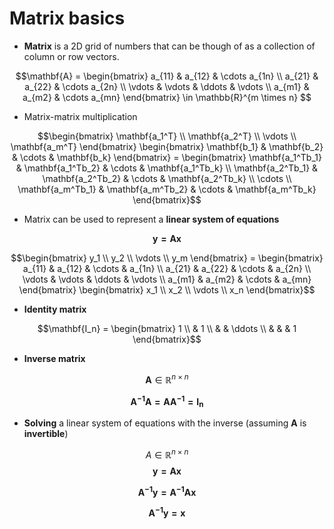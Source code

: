 # Matrix basics


- **Matrix** is a 2D grid of numbers that can be though of as a collection of column or row vectors.

$$\mathbf{A} = \begin{bmatrix}
a_{11} & a_{12} & \cdots a_{1n} \\
a_{21} & a_{22} & \cdots a_{2n} \\
\vdots & \vdots & \ddots & \vdots \\
a_{m1} & a_{m2} & \cdots a_{mn}
\end{bmatrix} \in \mathbb{R}^{m \times n} $$

- Matrix-matrix multiplication

$$\begin{bmatrix} 
\mathbf{a_1^T} \\
\mathbf{a_2^T}  \\
\vdots \\
\mathbf{a_m^T}
\end{bmatrix} \begin{bmatrix}
\mathbf{b_1} & \mathbf{b_2}  & \cdots & \mathbf{b_k} 
\end{bmatrix} = \begin{bmatrix}
\mathbf{a_1^Tb_1} & \mathbf{a_1^Tb_2} & \cdots & \mathbf{a_1^Tb_k} \\
\mathbf{a_2^Tb_1} & \mathbf{a_2^Tb_2} & \cdots & \mathbf{a_2^Tb_k} \\
\cdots \\
\mathbf{a_m^Tb_1} & \mathbf{a_m^Tb_2} & \cdots & \mathbf{a_m^Tb_k} 
\end{bmatrix}$$

- Matrix can be used to represent a **linear system of equations**

$$\mathbf{y = Ax}$$

$$\begin{bmatrix}
y_1 \\
y_2 \\
\vdots \\
y_m
\end{bmatrix} = \begin{bmatrix}
a_{11} & a_{12} & \cdots & a_{1n} \\
a_{21} & a_{22} & \cdots & a_{2n} \\
\vdots & \vdots & \ddots & \vdots \\
a_{m1} & a_{m2} & \cdots & a_{mn}
\end{bmatrix} \begin{bmatrix}
x_1 \\
x_2 \\
\vdots \\
x_n
\end{bmatrix}$$

- **Identity matrix**

$$\mathbf{I_n} = \begin{bmatrix}
1 \\
& 1 \\
& & \ddots \\
& & & 1
\end{bmatrix}$$

- **Inverse matrix**

$$\mathbf{A} \in \mathbb{R}^{n \times n}$$

$$\mathbf{A^{-1}A = AA^{-1} = I_n}$$

- **Solving** a linear system of equations with the inverse (assuming $\mathbf{A}$ is **invertible**)

$$A \in \mathbb{R}^{n \times n}$$
$$\mathbf{y = Ax}$$

$$\mathbf{A^{-1}y = A^{-1}Ax}$$

$$\mathbf{A^{-1}y = x} $$